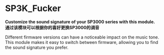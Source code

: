 # SP3K_Fucker

**Customize the sound signature of your SP3000 series with this module.**  
**通过该模块可以根据你的喜好更换SP3000的调音**  

Different firmware versions can have a noticeable impact on the music tone.   
This module makes it easy to switch between firmware, allowing you to find the sound signature you prefer.  
